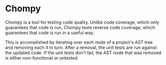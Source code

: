 # Chompy

Chompy is a tool for testing code quality. Unlike code coverage, which only
guarantees that code is run, Chompy tests reverse code coverage, which
guarantees that code is run in a useful way.

This is accomplished by iterating over each node of a project's AST tree and
removing each it in turn. After a removal, the unit tests are run against the
updated code. If the unit tests don't fail, the AST node that was removed is
either non-functional or untested.

